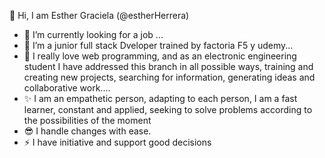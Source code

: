 👋 Hi, I am Esther Graciela (@estherHerrera)

- 🔭 I’m currently looking for a job ...
- 🌱 I’m a junior full stack Dveloper trained by factoria F5  y udemy...
- 👯  I really love web programming, and as an electronic engineering student I have addressed this branch in all possible ways, training and creating new projects, searching for information, generating ideas and collaborative work....
- ✨ I am an empathetic person, adapting to each person, I am a fast learner, constant and applied, seeking to solve problems according to the possibilities of the moment
- 😎 I handle changes with ease.
- ⚡ I have initiative and support good decisions
